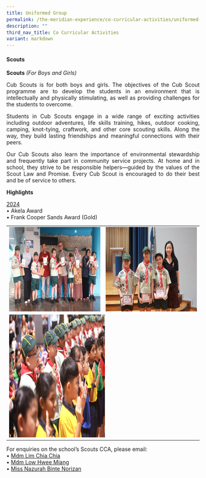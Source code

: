 ```yaml
---
title: Uniformed Group
permalink: /the-meridian-experience/co-curricular-activities/uniformed-group/
description: ""
third_nav_title: Co Curricular Activities
variant: markdown
---
```

#### Scouts


**Scouts**&nbsp;_(For Boys and Girls)_

<p align="justify">Cub Scouts is for both boys and girls. The objectives of the Cub Scout programme are to develop the students in an environment that is intellectually and physically stimulating, as well as providing challenges for the students to overcome.</p>

<p align="justify">Students in Cub Scouts engage in a wide range of exciting activities including outdoor adventures, life skills training, hikes, outdoor cooking, camping, knot-tying, craftwork, and other core scouting skills. Along the way, they build lasting friendships and meaningful connections with their peers.</p>

<p align="justify">Our Cub Scouts also learn the importance of environmental stewardship and frequently take part in community service projects. At home and in school, they strive to be responsible helpers—guided by the values of the Scout Law and Promise. Every Cub Scout is encouraged to do their best and be of service to others.</p>

<b>Highlights</b>

<u>2024</u><br>
•	Akela Award<br>
•	Frank Cooper Sands Award (Gold)<br>


<table style="width:100%">

  <tbody><tr>
    <td><img src="/images/The%20Meridian%20Experience/Co%20Curricular%20Activities/Uniformed%20Group/Scouts/Scouts_1.jpg" style="width:450px;height:220px;float:center"></td>
    <td><img src="/images/The%20Meridian%20Experience/Co%20Curricular%20Activities/Uniformed%20Group/Scouts/Scouts_2.jpg" style="width:450px;height:220px;float:center"></td>
	</tr>
	<tr>
    <td colspan="2"><img src="/images/The%20Meridian%20Experience/Co%20Curricular%20Activities/Uniformed%20Group/Scouts/Scouts_3.jpg" style="width:250px;height:320px;float:center"></td>
	</tr>
</tbody></table>


For enquiries on the school’s Scouts CCA, please email:<br>
• <a href="mailto:lim_chia_chia@moe.edu.sg">Mdm Lim Chia Chia</a><br>
• <a href="mailto:low_hwee_miang_a@moe.edu.sg">Mdm Low Hwee Miang</a><br>
• <a href="mailto:nazurah_norizan@moe.edu.sg">Miss Nazurah Binte Norizan</a>